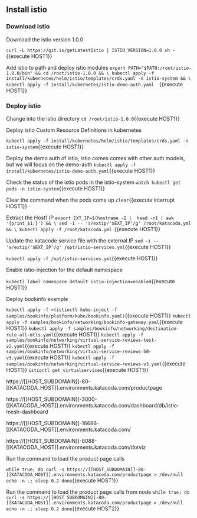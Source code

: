 ## Install istio

### Download istio

Download the istio version 1.0.0

`curl -L https://git.io/getLatestIstio | ISTIO_VERSION=1.0.0 sh -`{{execute HOST1}}

Add istio to path and deploy istio modules
`export PATH="$PATH:/root/istio-1.0.0/bin" && cd /root/istio-1.0.0 && \
 kubectl apply -f install/kubernetes/helm/istio/templates/crds.yaml -n istio-system && \
 kubectl apply -f install/kubernetes/istio-demo-auth.yaml  `{{execute HOST1}}

### Deploy istio 

Change into the istio directory
`cd /root/istio-1.0.0`{{execute HOST1}}

Deploy istio Custom Resource Definitions in kubernetes

`kubectl apply -f install/kubernetes/helm/istio/templates/crds.yaml -n istio-system`{{execute HOST1}}

Deploy the demo auth of istio, istio comes comes with other auth models, but we will focus on the demo-auth
`kubectl apply -f install/kubernetes/istio-demo-auth.yaml`{{execute HOST1}}

Check the status of the istio pods in the istio-system
`watch kubectl get pods -n istio-system`{{execute HOST1}}

Clear the command when the pods come up
`clear`{{execute interrupt HOST1}}

Extract the Host1 IP
`export EXT_IP=$(hostname -I |  head -n1 | awk '{print $1;}') && \
  sed -i -- 's/extip/'$EXT_IP'/g' /root/katacoda.yml && \
  kubectl apply -f /root/katacoda.yml `{{execute HOST1}}

Update the katacode service file with the external IP
`sed -i -- 's/extip/'$EXT_IP'/g' /opt/istio-services.yml`{{execute HOST1}}


`kubectl apply -f /opt/istio-services.yml`{{execute HOST1}}

Enable istio-injection for the default namespace

`kubectl label namespace default istio-injection=enabled`{{execute HOST1}}

Deploy bookinfo example

`kubectl apply -f <(istioctl kube-inject -f samples/bookinfo/platform/kube/bookinfo.yaml)`{{execute HOST1}}
`kubectl apply -f samples/bookinfo/networking/bookinfo-gateway.yaml`{{execute HOST1}}
`kubectl apply -f samples/bookinfo/networking/destination-rule-all-mtls.yaml`{{execute HOST1}}
`kubectl apply -f samples/bookinfo/networking/virtual-service-reviews-test-v2.yaml`{{execute HOST1}}
`kubectl apply -f samples/bookinfo/networking/virtual-service-reviews-50-v3.yaml`{{execute HOST1}}
`kubectl apply -f samples/bookinfo/networking/virtual-service-reviews-v3.yaml`{{execute HOST1}}
`istioctl get virtualservices`{{execute HOST1}}

https://[[HOST_SUBDOMAIN]]-80-[[KATACODA_HOST]].environments.katacoda.com/productpage

https://[[HOST_SUBDOMAIN]]-3000-[[KATACODA_HOST]].environments.katacoda.com/dashboard/db/istio-mesh-dashboard

https://[[HOST_SUBDOMAIN]]-16686-[[KATACODA_HOST]].environments.katacoda.com/

https://[[HOST_SUBDOMAIN]]-8088-[[KATACODA_HOST]].environments.katacoda.com/dotviz

Run the command to load the product page calls

`while true; do
  curl -s https://[[HOST_SUBDOMAIN]]-80-[[KATACODA_HOST]].environments.katacoda.com/productpage > /dev/null
  echo -n .;
  sleep 0.2
done`{{execute HOST1}}

Run the command to load the product page calls from node
`while true; do
  curl -s https://[[HOST_SUBDOMAIN]]-80-[[KATACODA_HOST]].environments.katacoda.com/productpage > /dev/null
  echo -n .;
  sleep 0.2
done`{{execute HOST2}}
